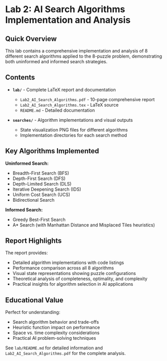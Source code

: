 # Lab 2: AI Search Algorithms Implementation and Analysis

## Quick Overview

This lab contains a comprehensive implementation and analysis of 8 different search algorithms applied to the 8-puzzle problem, demonstrating both uninformed and informed search strategies.

## Contents

- **`lab/`** - Complete LaTeX report and documentation
  - `Lab2_AI_Search_Algorithms.pdf` - 10-page comprehensive report
  - `Lab2_AI_Search_Algorithms.tex` - LaTeX source
  - `README.md` - Detailed documentation

- **`searches/`** - Algorithm implementations and visual outputs
  - State visualization PNG files for different algorithms
  - Implementation directories for each search method

## Key Algorithms Implemented

**Uninformed Search:**
- Breadth-First Search (BFS)
- Depth-First Search (DFS)  
- Depth-Limited Search (DLS)
- Iterative Deepening Search (IDS)
- Uniform Cost Search (UCS)
- Bidirectional Search

**Informed Search:**
- Greedy Best-First Search
- A* Search (with Manhattan Distance and Misplaced Tiles heuristics)

## Report Highlights

The report provides:
- Detailed algorithm implementations with code listings
- Performance comparison across all 8 algorithms
- Visual state representations showing puzzle configurations
- Theoretical analysis of completeness, optimality, and complexity
- Practical insights for algorithm selection in AI applications

## Educational Value

Perfect for understanding:
- Search algorithm behavior and trade-offs
- Heuristic function impact on performance
- Space vs. time complexity considerations
- Practical AI problem-solving techniques

See `lab/README.md` for detailed information and `Lab2_AI_Search_Algorithms.pdf` for the complete analysis.